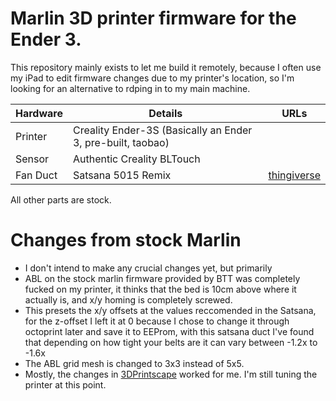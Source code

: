 # Marlin 3D printer firmware for the Ender 3.

This repository mainly exists to let me build it remotely, because I often use my iPad to edit firmware changes due to my printer's location, so I'm looking for an alternative to rdping in to my main machine.

| Hardware   | Details  | URLs  | 
|---|---|---|
| Printer  |  Creality Ender-3S (Basically an Ender 3, pre-built, taobao) |   | 
| Sensor   |  Authentic Creality BLTouch  |   |
| Fan Duct  | Satsana 5015 Remix  | [thingiverse](https://www.thingiverse.com/thing:4647053)  |

All other parts are stock.


# Changes from stock Marlin
- I don't intend to make any crucial changes yet, but primarily
- ABL on the stock marlin firmware provided by BTT was completely fucked on my printer, it thinks that the bed is 10cm above where it actually is, and x/y homing is completely screwed.
- This presets the x/y offsets at the values reccomended in the Satsana, for the z-offset I left it at 0 because I chose to change it through octoprint later and save it to EEProm, with this satsana duct I've found that depending on how tight your belts are it can vary between -1.2x to -1.6x
- The ABL grid mesh is changed to 3x3 instead of 5x5.
- Mostly, the changes in [3DPrintscape](https://www.youtube.com/watch?v=PMG4bC9I3DA) worked for me. I'm still tuning the printer at this point.
